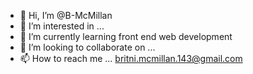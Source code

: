 - 👋 Hi, I’m @B-McMillan
- 👀 I’m interested in ...
- 🌱 I’m currently learning front end web development
- 💞️ I’m looking to collaborate on ...
- 📫 How to reach me ... britni.mcmillan.143@gmail.com

<!---
B-McMillan/B-McMillan is a ✨ special ✨ repository because its `README.md` (this file) appears on your GitHub profile.
You can click the Preview link to take a look at your changes.
--->
